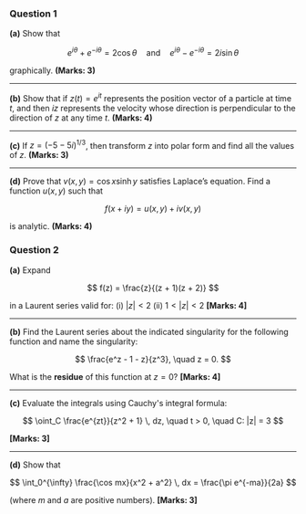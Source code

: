 

### **Question 1**

**(a)** Show that

$$
e^{i\theta} + e^{-i\theta} = 2\cos\theta \quad \text{and} \quad e^{i\theta} - e^{-i\theta} = 2i\sin\theta
$$

graphically.
**(Marks: 3)**

---

**(b)** Show that if $z(t) = e^{it}$ represents the position vector of a particle at time $t$, and then $iz$ represents the velocity whose direction is perpendicular to the direction of $z$ at any time $t$.
**(Marks: 4)**

---

**(c)** If $z = (-5 - 5i)^{1/3}$, then transform $z$ into polar form and find all the values of $z$.
**(Marks: 3)**

---

**(d)** Prove that $v(x,y) = \cos x \sinh y$ satisfies Laplace’s equation.
Find a function $u(x,y)$ such that

$$
f(x + iy) = u(x,y) + i v(x,y)
$$

is analytic.
**(Marks: 4)**


### **Question 2**

**(a)** Expand

$$
f(z) = \frac{z}{(z + 1)(z + 2)}
$$

in a Laurent series valid for:
(i) $|z| < 2$
(ii) $1 < |z| < 2$
**\[Marks: 4]**

---

**(b)** Find the Laurent series about the indicated singularity for the following function and name the singularity:

$$
\frac{e^z - 1 - z}{z^3}, \quad z = 0.
$$

What is the **residue** of this function at $z = 0$?
**\[Marks: 4]**

---

**(c)** Evaluate the integrals using Cauchy's integral formula:

$$
\oint_C \frac{e^{zt}}{z^2 + 1} \, dz, \quad t > 0, \quad C: |z| = 3
$$

**\[Marks: 3]**

---

**(d)** Show that

$$
\int_0^{\infty} \frac{\cos mx}{x^2 + a^2} \, dx = \frac{\pi e^{-ma}}{2a}
$$

(where $m$ and $a$ are positive numbers).
**\[Marks: 3]**

